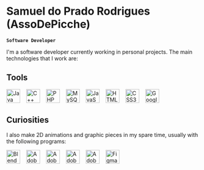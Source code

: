 # Samuel do Prado Rodrigues (AssoDePicche)

**`Software Developer`**

I'm a software developer currently working in personal projects. The main technologies that I work are:

## Tools

<div>
  <img width="36px" style="padding-right: 12px" src="https://cdn.jsdelivr.net/gh/devicons/devicon/icons/java/java-original.svg" title="Java">
  <img width="36px" style="padding-right: 12px" src="https://cdn.jsdelivr.net/gh/devicons/devicon/icons/cplusplus/cplusplus-original.svg" title="C++">
  <img width="36px" style="padding-right: 12px" src="https://cdn.jsdelivr.net/gh/devicons/devicon/icons/php/php-original.svg" title="PHP">
  <img width="36px" style="padding-right: 12px" src="https://cdn.jsdelivr.net/gh/devicons/devicon/icons/mysql/mysql-original.svg" title="MySQL">
  <img width="36px" style="padding-right: 12px" src="https://cdn.jsdelivr.net/gh/devicons/devicon/icons/javascript/javascript-original.svg" title="JavaScript">
  <img width="36px" style="padding-right: 12px" src="https://cdn.jsdelivr.net/gh/devicons/devicon/icons/html5/html5-original.svg" title="HTML5">
  <img width="36px" style="padding-right: 12px" src="https://cdn.jsdelivr.net/gh/devicons/devicon/icons/css3/css3-original.svg" title="CSS3">
  <img width="36px" src="https://cdn.jsdelivr.net/gh/devicons/devicon/icons/googlecloud/googlecloud-original.svg" title="Google Cloud Platform">
</div>

## Curiosities

I also make 2D animations and graphic pieces in my spare time, usually with the following programs:

<div>
  <img width="36px" style="padding-right: 12px" src="https://cdn.jsdelivr.net/gh/devicons/devicon/icons/blender/blender-original.svg" title="Blender">
  <img width="36px" style="padding-right: 12px" src="https://cdn.jsdelivr.net/gh/devicons/devicon/icons/illustrator/illustrator-plain.svg" title="Adobe Illustrator">
  <img width="36px" style="padding-right: 12px" src="https://cdn.jsdelivr.net/gh/devicons/devicon/icons/photoshop/photoshop-plain.svg" title="Adobe Photoshop">
  <img width="36px" style="padding-right: 12px" src="https://cdn.jsdelivr.net/gh/devicons/devicon/icons/aftereffects/aftereffects-original.svg" title="Adobe After Effects">  
  <img width="36px" style="padding-right: 12px" src="https://cdn.jsdelivr.net/gh/devicons/devicon/icons/premierepro/premierepro-original.svg" title="Adobe Premiere Pro">
  <img width="36px" src="https://cdn.jsdelivr.net/gh/devicons/devicon/icons/figma/figma-original.svg" title="Figma">
</div>
